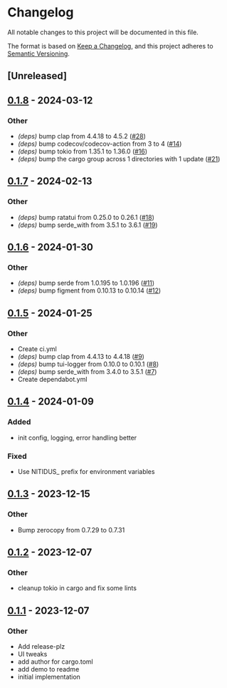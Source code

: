 # Changelog
All notable changes to this project will be documented in this file.

The format is based on [Keep a Changelog](https://keepachangelog.com/en/1.0.0/),
and this project adheres to [Semantic Versioning](https://semver.org/spec/v2.0.0.html).

## [Unreleased]

## [0.1.8](https://github.com/joshka/nitidus/compare/v0.1.7...v0.1.8) - 2024-03-12

### Other
- *(deps)* bump clap from 4.4.18 to 4.5.2 ([#28](https://github.com/joshka/nitidus/pull/28))
- *(deps)* bump codecov/codecov-action from 3 to 4 ([#14](https://github.com/joshka/nitidus/pull/14))
- *(deps)* bump tokio from 1.35.1 to 1.36.0 ([#16](https://github.com/joshka/nitidus/pull/16))
- *(deps)* bump the cargo group across 1 directories with 1 update ([#21](https://github.com/joshka/nitidus/pull/21))

## [0.1.7](https://github.com/joshka/nitidus/compare/v0.1.6...v0.1.7) - 2024-02-13

### Other
- *(deps)* bump ratatui from 0.25.0 to 0.26.1 ([#18](https://github.com/joshka/nitidus/pull/18))
- *(deps)* bump serde_with from 3.5.1 to 3.6.1 ([#19](https://github.com/joshka/nitidus/pull/19))

## [0.1.6](https://github.com/joshka/nitidus/compare/v0.1.5...v0.1.6) - 2024-01-30

### Other
- *(deps)* bump serde from 1.0.195 to 1.0.196 ([#11](https://github.com/joshka/nitidus/pull/11))
- *(deps)* bump figment from 0.10.13 to 0.10.14 ([#12](https://github.com/joshka/nitidus/pull/12))

## [0.1.5](https://github.com/joshka/nitidus/compare/v0.1.4...v0.1.5) - 2024-01-25

### Other
- Create ci.yml
- *(deps)* bump clap from 4.4.13 to 4.4.18 ([#9](https://github.com/joshka/nitidus/pull/9))
- *(deps)* bump tui-logger from 0.10.0 to 0.10.1 ([#8](https://github.com/joshka/nitidus/pull/8))
- *(deps)* bump serde_with from 3.4.0 to 3.5.1 ([#7](https://github.com/joshka/nitidus/pull/7))
- Create dependabot.yml

## [0.1.4](https://github.com/joshka/nitidus/compare/v0.1.3...v0.1.4) - 2024-01-09

### Added
- init config, logging, error handling better

### Fixed
- Use NITIDUS_ prefix for environment variables

## [0.1.3](https://github.com/joshka/nitidus/compare/v0.1.2...v0.1.3) - 2023-12-15

### Other
- Bump zerocopy from 0.7.29 to 0.7.31

## [0.1.2](https://github.com/joshka/nitidus/compare/v0.1.1...v0.1.2) - 2023-12-07

### Other
- cleanup tokio in cargo and fix some lints

## [0.1.1](https://github.com/joshka/nitidus/compare/v0.1.0...v0.1.1) - 2023-12-07

### Other
- Add release-plz
- UI tweaks
- add author for cargo.toml
- add demo to readme
- initial implementation
